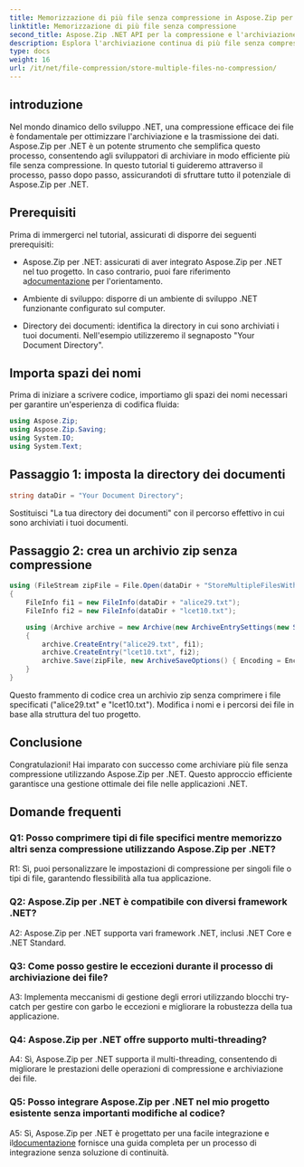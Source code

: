 ```yaml
---
title: Memorizzazione di più file senza compressione in Aspose.Zip per .NET
linktitle: Memorizzazione di più file senza compressione
second_title: Aspose.Zip .NET API per la compressione e l'archiviazione dei file
description: Esplora l'archiviazione continua di più file senza compressione in Aspose.Zip per .NET. Ottimizza le tue applicazioni .NET per una gestione efficiente dei file con questa guida passo passo.
type: docs
weight: 16
url: /it/net/file-compression/store-multiple-files-no-compression/
---
```

## introduzione

Nel mondo dinamico dello sviluppo .NET, una compressione efficace dei file è fondamentale per ottimizzare l'archiviazione e la trasmissione dei dati. Aspose.Zip per .NET è un potente strumento che semplifica questo processo, consentendo agli sviluppatori di archiviare in modo efficiente più file senza compressione. In questo tutorial ti guideremo attraverso il processo, passo dopo passo, assicurandoti di sfruttare tutto il potenziale di Aspose.Zip per .NET.

## Prerequisiti

Prima di immergerci nel tutorial, assicurati di disporre dei seguenti prerequisiti:

- Aspose.Zip per .NET: assicurati di aver integrato Aspose.Zip per .NET nel tuo progetto. In caso contrario, puoi fare riferimento a[documentazione](https://reference.aspose.com/zip/net/) per l'orientamento.

- Ambiente di sviluppo: disporre di un ambiente di sviluppo .NET funzionante configurato sul computer.

- Directory dei documenti: identifica la directory in cui sono archiviati i tuoi documenti. Nell'esempio utilizzeremo il segnaposto "Your Document Directory".

## Importa spazi dei nomi

Prima di iniziare a scrivere codice, importiamo gli spazi dei nomi necessari per garantire un'esperienza di codifica fluida:

```csharp
using Aspose.Zip;
using Aspose.Zip.Saving;
using System.IO;
using System.Text;
```

## Passaggio 1: imposta la directory dei documenti

```csharp
string dataDir = "Your Document Directory";
```

Sostituisci "La tua directory dei documenti" con il percorso effettivo in cui sono archiviati i tuoi documenti.

## Passaggio 2: crea un archivio zip senza compressione

```csharp
using (FileStream zipFile = File.Open(dataDir + "StoreMultipleFilesWithoutCompression_out.zip", FileMode.Create))
{
    FileInfo fi1 = new FileInfo(dataDir + "alice29.txt");
    FileInfo fi2 = new FileInfo(dataDir + "lcet10.txt");

    using (Archive archive = new Archive(new ArchiveEntrySettings(new StoreCompressionSettings())))
    {
        archive.CreateEntry("alice29.txt", fi1);
        archive.CreateEntry("lcet10.txt", fi2);
        archive.Save(zipFile, new ArchiveSaveOptions() { Encoding = Encoding.ASCII });
    }
}
```

Questo frammento di codice crea un archivio zip senza comprimere i file specificati ("alice29.txt" e "lcet10.txt"). Modifica i nomi e i percorsi dei file in base alla struttura del tuo progetto.

## Conclusione

Congratulazioni! Hai imparato con successo come archiviare più file senza compressione utilizzando Aspose.Zip per .NET. Questo approccio efficiente garantisce una gestione ottimale dei file nelle applicazioni .NET.

## Domande frequenti

### Q1: Posso comprimere tipi di file specifici mentre memorizzo altri senza compressione utilizzando Aspose.Zip per .NET?

R1: Sì, puoi personalizzare le impostazioni di compressione per singoli file o tipi di file, garantendo flessibilità alla tua applicazione.

### Q2: Aspose.Zip per .NET è compatibile con diversi framework .NET?

A2: Aspose.Zip per .NET supporta vari framework .NET, inclusi .NET Core e .NET Standard.

### Q3: Come posso gestire le eccezioni durante il processo di archiviazione dei file?

A3: Implementa meccanismi di gestione degli errori utilizzando blocchi try-catch per gestire con garbo le eccezioni e migliorare la robustezza della tua applicazione.

### Q4: Aspose.Zip per .NET offre supporto multi-threading?

A4: Sì, Aspose.Zip per .NET supporta il multi-threading, consentendo di migliorare le prestazioni delle operazioni di compressione e archiviazione dei file.

### Q5: Posso integrare Aspose.Zip per .NET nel mio progetto esistente senza importanti modifiche al codice?

 A5: Sì, Aspose.Zip per .NET è progettato per una facile integrazione e il[documentazione](https://reference.aspose.com/zip/net/) fornisce una guida completa per un processo di integrazione senza soluzione di continuità.